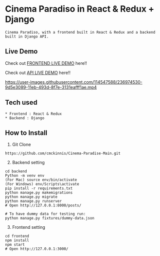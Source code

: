 # Cinema Paradiso in React & Redux + Django

```
Cinema Paradiso, with a frontend built in React & Redux and a backend built in Django API.
```

## Live Demo


Check out [FRONTEND LIVE DEMO](https://cinema-paradise-frontend.cmckinnis.repl.co/) here!!

Check out [API LIVE DEMO](https://cinema-paradise-backend.cmckinnis.repl.co/) here!!



https://user-images.githubusercontent.com/114547588/236974530-9d5e3089-11eb-493d-8f7e-3131eafff1ae.mp4




## Tech used

```
* Frontend : React & Redux
* Backend : Django
```

## How to Install

1. Git Clone

```
https://github.com/cmckinnis/Cinema-Paradise-Main.git
```

2. Backend setting

```
cd backend
Python -m venv env
(For Mac) source env/bin/activate
(For Windows) env/Scripts\activate
pip install -r requirements.txt
python manage.py makemigrations
python manage.py migrate
python manage.py runserver
# Open http://127.0.0.1:8000/posts/

# To have dummy data for testing run:
python manage.py fixtures/dummy-data.json
```

3. Frontend setting

```
cd frontend
npm install
npm start
# Open http://127.0.0.1:3000/
```

